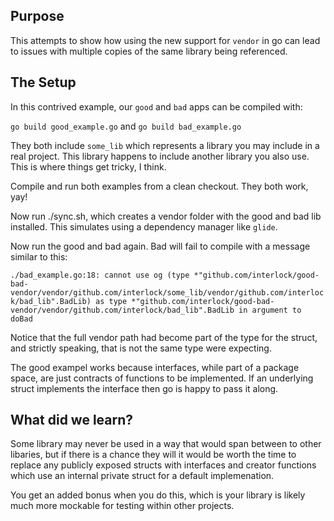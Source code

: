 Purpose
-------

This attempts to show how using the new support for `vendor` in go can lead to issues with multiple copies of the same
library being referenced.


The Setup
---------

In this contrived example, our `good` and `bad` apps can be compiled with:

`go build good_example.go` and `go build bad_example.go`

They both include `some_lib` which represents a library you may include in a real project. This library happens to include another library you also use. This is where things get tricky, I think.

Compile and run both examples from a clean checkout. They both work, yay!

Now run ./sync.sh, which creates a vendor folder with the good and bad lib installed. This simulates using a dependency manager like `glide`.

Now run the good and bad again. Bad will fail to compile with a message similar to this:

`./bad_example.go:18: cannot use og (type *"github.com/interlock/good-bad-vendor/vendor/github.com/interlock/some_lib/vendor/github.com/interlock/bad_lib".BadLib) as type *"github.com/interlock/good-bad-vendor/vendor/github.com/interlock/bad_lib".BadLib in argument to doBad`

Notice that the full vendor path had become part of the type for the struct, and strictly speaking, that is not the same type were expecting.

The good exampel works because interfaces, while part of a package space, are just contracts of functions to be implemented. If an underlying struct implements the interface then go is happy to pass it along. 

What did we learn?
------------------

Some library may never be used in a way that would span between to other libaries, but if there is a chance they will it would be worth
the time to replace any publicly exposed structs with interfaces and creator functions which use an internal private struct for a default implemenation.

You get an added bonus when you do this, which is your library is likely much more mockable for testing within other projects.